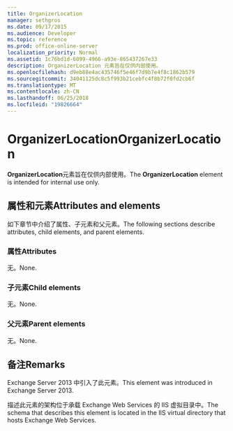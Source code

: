 ```yaml
---
title: OrganizerLocation
manager: sethgros
ms.date: 09/17/2015
ms.audience: Developer
ms.topic: reference
ms.prod: office-online-server
localization_priority: Normal
ms.assetid: 1c76bd1d-6099-4966-a93e-865437267e33
description: OrganizerLocation 元素旨在仅供内部使用。
ms.openlocfilehash: d9eb88e4ac435746f5e46f7d9b7e4f8c1862b579
ms.sourcegitcommit: 34041125dc8c5f993b21cebfc4f8b72f0fd2cb6f
ms.translationtype: MT
ms.contentlocale: zh-CN
ms.lasthandoff: 06/25/2018
ms.locfileid: "19826664"
---
```

# <a name="organizerlocation"></a><span data-ttu-id="5b1a1-103">OrganizerLocation</span><span class="sxs-lookup"><span data-stu-id="5b1a1-103">OrganizerLocation</span></span>

<span data-ttu-id="5b1a1-104">**OrganizerLocation**元素旨在仅供内部使用。</span><span class="sxs-lookup"><span data-stu-id="5b1a1-104">The **OrganizerLocation** element is intended for internal use only.</span></span> 

## <a name="attributes-and-elements"></a><span data-ttu-id="5b1a1-105">属性和元素</span><span class="sxs-lookup"><span data-stu-id="5b1a1-105">Attributes and elements</span></span>

<span data-ttu-id="5b1a1-106">如下章节中介绍了属性、子元素和父元素。</span><span class="sxs-lookup"><span data-stu-id="5b1a1-106">The following sections describe attributes, child elements, and parent elements.</span></span>
  
### <a name="attributes"></a><span data-ttu-id="5b1a1-107">属性</span><span class="sxs-lookup"><span data-stu-id="5b1a1-107">Attributes</span></span>

<span data-ttu-id="5b1a1-108">无。</span><span class="sxs-lookup"><span data-stu-id="5b1a1-108">None.</span></span>
  
### <a name="child-elements"></a><span data-ttu-id="5b1a1-109">子元素</span><span class="sxs-lookup"><span data-stu-id="5b1a1-109">Child elements</span></span>

<span data-ttu-id="5b1a1-110">无。</span><span class="sxs-lookup"><span data-stu-id="5b1a1-110">None.</span></span>
  
### <a name="parent-elements"></a><span data-ttu-id="5b1a1-111">父元素</span><span class="sxs-lookup"><span data-stu-id="5b1a1-111">Parent elements</span></span>

<span data-ttu-id="5b1a1-112">无。</span><span class="sxs-lookup"><span data-stu-id="5b1a1-112">None.</span></span>
  
## <a name="remarks"></a><span data-ttu-id="5b1a1-113">备注</span><span class="sxs-lookup"><span data-stu-id="5b1a1-113">Remarks</span></span>

<span data-ttu-id="5b1a1-114">Exchange Server 2013 中引入了此元素。</span><span class="sxs-lookup"><span data-stu-id="5b1a1-114">This element was introduced in Exchange Server 2013.</span></span>
  
<span data-ttu-id="5b1a1-115">描述此元素的架构位于承载 Exchange Web Services 的 IIS 虚拟目录中。</span><span class="sxs-lookup"><span data-stu-id="5b1a1-115">The schema that describes this element is located in the IIS virtual directory that hosts Exchange Web Services.</span></span>
  

